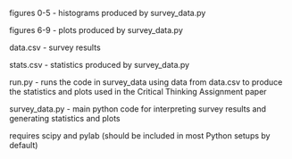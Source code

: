 figures 0-5 - histograms produced by survey_data.py

figures 6-9 - plots produced by survey_data.py

data.csv - survey results

stats.csv - statistics produced by survey_data.py

run.py - runs the code in survey_data using data from data.csv to produce the statistics and plots used in the Critical Thinking Assignment paper

survey_data.py - main python code for interpreting survey results and generating statistics and plots





requires scipy and pylab (should be included in most Python setups by default)
